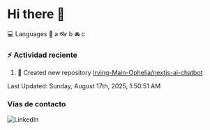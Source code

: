 # Hi there 👋

:computer: Languages
:pencil: a
:eyeglasses: b
:oncoming_automobile: c

### :zap: Actividad reciente
<!--RECENT_ACTIVITY:start-->
1. 📔 Created new repository [Irving-Main-Ophelia/nextjs-ai-chatbot](https://github.com/Irving-Main-Ophelia/nextjs-ai-chatbot)<br>
<!--RECENT_ACTIVITY:end-->
<!--RECENT_ACTIVITY:last_update-->
Last Updated: Sunday, August 17th, 2025, 1:50:51 AM
<!--RECENT_ACTIVITY:last_update_end-->

### Vías de contacto

![LinkedIn](https://www.linkedin.com/in/irving-hernández-226846205/)
